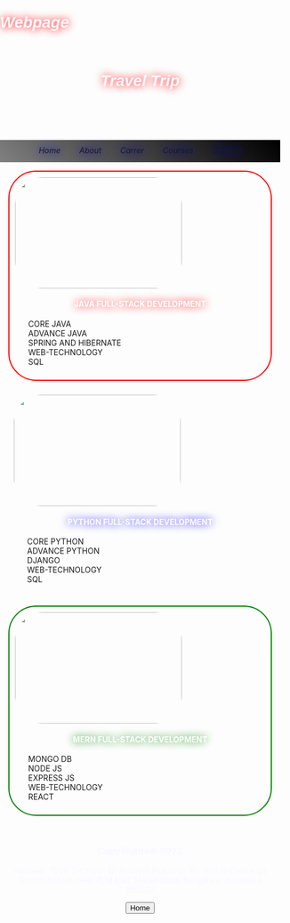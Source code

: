# Webpage
<!DOCTYPE html>
<html lang="en">
<head>
    <title>header and nav and footer</title>
    <style>
        body{
            padding: 0;
            margin: 0;
        }
        header{
            padding: 15px;
            background-image: url("https://1.bp.blogspot.com/-TXkzt9dQUwU/W3UegiD9-6I/AAAAAAAABD8/91hy0tl8kBcIOSjZfeCI2zG4wPMOsUeTACLcBGAs/s1600/hd-nature-background.jpg");
        }
        h1{
            color: ghostwhite;
            font-style: italic;
            font-family: 'Franklin Gothic Medium', 'Arial Narrow', Arial, sans-serif;
            text-shadow: 0 0 15px red;
        }
        nav{
            background: linear-gradient(45deg,grey,black);
            text-align: center;
            height: 40px;

        }
        a{
            position: relative;
            top: 10px;
            padding: 15px;
            text-decoration: none;
            color: white;
            text-shadow: 0 0 15px blue;
            font-style: italic;
            font-family: 'Franklin Gothic Medium', 'Arial Narrow', Arial, sans-serif;  
        }
        a:hover{
            background-color: black;
            color: ghostwhite;
            border-radius: 50px;
            margin: 20px;
        }
        footer{
            color: ghostwhite;
            text-align: center;
            padding: 15px;
            background-image: url("https://1.bp.blogspot.com/-TXkzt9dQUwU/W3UegiD9-6I/AAAAAAAABD8/91hy0tl8kBcIOSjZfeCI2zG4wPMOsUeTACLcBGAs/s1600/hd-nature-background.jpg");
        }
section{
    background: linear-gradient(45deg,grey,black);
        display: flex;
        justify-content: center;
        border: 2px solid black;
    }
    article{
       margin: 15px;
       padding: 10px;
       border-radius: 50px;
    }
    img{
        width: 300px;
        height: 200px;
        border-radius: 50px;
    }
    h4{
        color: white;
        text-align: center;
    }
    #java{
       text-shadow: 0 0 15px red;
    }
    #py{
       text-shadow: 0 0 15px blue;
    }
    #mern{
        text-shadow: 0 0 15px green;
    }
    #j{
        border: 2px solid red;
    }
    #p{
        border: 2px sol0id blue;
    }
    #m{
        border: 2px solid green;
    }
    </style>
</head>
<body>
    <!-- header -->
    <header>
        <h1>Travel Trip</h1>
    </header>
    <!-- nav bar -->
    <nav>
        <a href="">Home</a>
        <a href="">About</a>
        <a href="">Carrer</a>
        <a href="">Courses</a>
        <a href="">Contact</a>
    </nav>
    <section>
        <article id="j">
            <img src="https://besthqwallpapers.com/Uploads/2-3-2020/123438/java-fiery-logo-programming-language-orange-stone-background-creative-java-logo.jpg" alt="">
            <h4 id="java">JAVA FULL-STACK DEVELOPMENT</h4>
            <ul type="none">
                <li>CORE JAVA</li>
                <li>ADVANCE JAVA</li>
                <li>SPRING AND HIBERNATE</li>
                <li>WEB-TECHNOLOGY</li>
                <li>SQL</li>
            </ul>
        </article>
        <article id="p">
            <img src="https://img.besthqwallpapers.com/Uploads/12-2-2020/121316/python-golden-logo-programming-language-brown-metal-background-creative-python-logo.jpg" alt="">
            <h4 id="py">PYTHON FULL-STACK DEVELOPMENT</h4>
            <ul type="none">
                <li>CORE PYTHON</li>
                <li>ADVANCE PYTHON</li>
                <li>DJANGO</li>
                <li>WEB-TECHNOLOGY</li>
                <li>SQL</li>
        </article>
        <article id="m">
            <img src="https://wallpapercave.com/wp/wp8903900.png" alt="">
            <h4 id="mern">MERN FULL-STACK DEVELOPMENT</h4>
            <ul type="none">
                <li>MONGO DB</li>
                <li>NODE JS</li>
                <li>EXPRESS JS</li>
                <li>WEB-TECHNOLOGY</li>
                <li>REACT</li>
        </article>
    </section>
    <!-- footer -->
    <footer>
        <h3>CopyRights&copy 2022</h3>
        <p>Address: 761/1, 3rd Floor, Dr Puneeth Rajkumar Rd, next to Chaitanya Techno School, near KLM Mall, Marathahalli, Bengaluru, Karnataka 560037</p>
        <button>
            Home
        </button>
    </footer>
</body>
</html>
